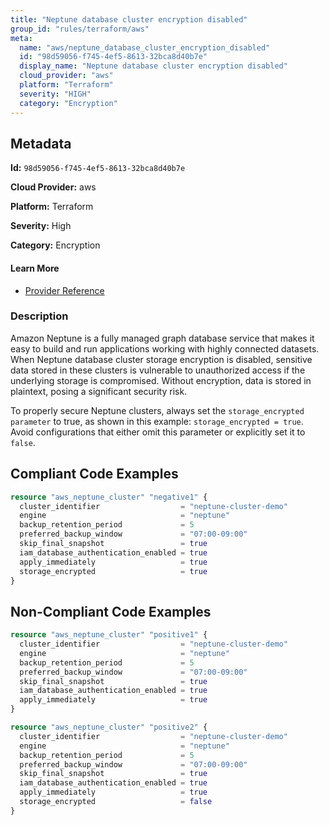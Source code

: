 ```yaml
---
title: "Neptune database cluster encryption disabled"
group_id: "rules/terraform/aws"
meta:
  name: "aws/neptune_database_cluster_encryption_disabled"
  id: "98d59056-f745-4ef5-8613-32bca8d40b7e"
  display_name: "Neptune database cluster encryption disabled"
  cloud_provider: "aws"
  platform: "Terraform"
  severity: "HIGH"
  category: "Encryption"
---
```

## Metadata

**Id:** `98d59056-f745-4ef5-8613-32bca8d40b7e`

**Cloud Provider:** aws

**Platform:** Terraform

**Severity:** High

**Category:** Encryption

#### Learn More

 - [Provider Reference](https://registry.terraform.io/providers/hashicorp/aws/latest/docs/resources/neptune_cluster#storage_encrypted)

### Description

 Amazon Neptune is a fully managed graph database service that makes it easy to build and run applications working with highly connected datasets. When Neptune database cluster storage encryption is disabled, sensitive data stored in these clusters is vulnerable to unauthorized access if the underlying storage is compromised. Without encryption, data is stored in plaintext, posing a significant security risk.

To properly secure Neptune clusters, always set the `storage_encrypted parameter` to true, as shown in this example: `storage_encrypted = true`. Avoid configurations that either omit this parameter or explicitly set it to `false`.


## Compliant Code Examples
```terraform
resource "aws_neptune_cluster" "negative1" {
  cluster_identifier                  = "neptune-cluster-demo"
  engine                              = "neptune"
  backup_retention_period             = 5
  preferred_backup_window             = "07:00-09:00"
  skip_final_snapshot                 = true
  iam_database_authentication_enabled = true
  apply_immediately                   = true
  storage_encrypted                   = true
}
```
## Non-Compliant Code Examples
```terraform
resource "aws_neptune_cluster" "positive1" {
  cluster_identifier                  = "neptune-cluster-demo"
  engine                              = "neptune"
  backup_retention_period             = 5
  preferred_backup_window             = "07:00-09:00"
  skip_final_snapshot                 = true
  iam_database_authentication_enabled = true
  apply_immediately                   = true
}

resource "aws_neptune_cluster" "positive2" {
  cluster_identifier                  = "neptune-cluster-demo"
  engine                              = "neptune"
  backup_retention_period             = 5
  preferred_backup_window             = "07:00-09:00"
  skip_final_snapshot                 = true
  iam_database_authentication_enabled = true
  apply_immediately                   = true
  storage_encrypted                   = false
}
```